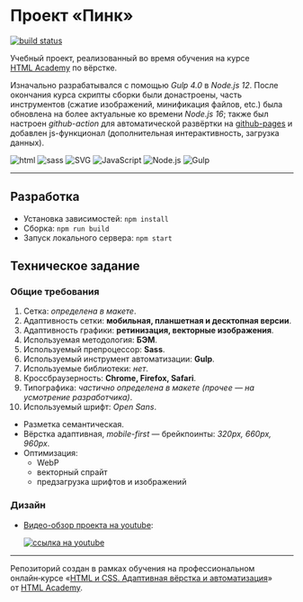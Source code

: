 # Проект «Пинк»

[![build status](https://github.com/sFlcn/pink/actions/workflows/check-and-deploy.yml/badge.svg)](https://github.com/sFlcn/pink/actions/workflows/check-and-deploy.yml)

Учебный проект, реализованный во время обучения на курсе [HTML Academy](https://htmlacademy.ru) по вёрстке.

Изначально разрабатывался с помощью *Gulp 4.0* в *Node.js 12*. После окончания курса скрипты сборки были донастроены, часть инструментов (сжатие изображений, минификация файлов, etc.) была обновлена на более актуальные ко времени *Node.js 16*; также был настроен *github-action* для автоматической развёртки на [github-pages](https://sflcn.github.io/pink/) и добавлен js-функционал (дополнительная интерактивность, загрузка данных).

![html](https://img.shields.io/badge/html-informational?style=flat&logo=HTML5&logoColor=e34f26&color=d3d3d3)
![sass](https://img.shields.io/badge/sass-informational?style=flat&logo=sass&logoColor=cc6699&color=d3d3d3)
![SVG](https://img.shields.io/badge/SVG-informational?style=flat&logo=SVG&logoColor=ffb13b&color=d3d3d3)
![JavaScript](https://img.shields.io/badge/JavaScript-informational?style=flat&logo=JavaScript&logoColor=f7df1e&color=d3d3d3)
![Node.js](https://img.shields.io/badge/Node.js-informational?style=flat&logo=Node.js&logoColor=339933&color=d3d3d3)
![Gulp](https://img.shields.io/badge/Gulp-informational?style=flat&logo=gulp&logoColor=cf4647&color=d3d3d3)

---

## Разработка

- Установка зависимостей: `npm install`
- Сборка: `npm run build`
- Запуск локального сервера: `npm start`

## Техническое задание

### Общие требования

1. Сетка: *определена в макете*.
2. Адаптивность сетки: **мобильная, планшетная и десктопная версии**.
3. Адаптивность графики: **ретинизация, векторные изображения**.
4. Используемая методология: **БЭМ**.
5. Используемый препроцессор: **Sass**.
6. Используемый инструмент автоматизации: **Gulp**.
7. Используемые библиотеки: *нет*.
8. Кроссбраузерность: **Chrome, Firefox, Safari**.
9. Типографика: *частично определена в макете (прочее — на усмотрение разработчика)*.
10. Используемый шрифт: *Open Sans*.

- Разметка семантическая.
- Вёрстка адаптивная, *mobile-first* — брейкпоинты: *320px, 660px, 960px*.
- Оптимизация:
  - WebP
  - векторный спрайт
  - предзагрузка шрифтов и изображений

### Дизайн

- [Видео-обзор проекта на youtube](https://www.youtube.com/watch?v=5gGJ5Qcc-MU):

  [![ссылка на youtube](https://img.youtube.com/vi/5gGJ5Qcc-MU/0.jpg)](https://www.youtube.com/watch?v=5gGJ5Qcc-MU)

---

Репозиторий создан в рамках обучения на профессиональном онлайн‑курсе «[HTML и CSS. Адаптивная вёрстка и автоматизация](https://htmlacademy.ru/intensive/adaptive)» от [HTML Academy](https://htmlacademy.ru).

